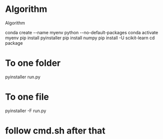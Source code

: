 # Algorithm
Algorithm


conda create --name myenv python --no-default-packages
conda activate myenv
pip install pyinstaller
pip install numpy
pip install -U scikit-learn
cd package
# To one folder
pyinstaller run.py
# To one file
pyinstaller -F run.py

# follow cmd.sh after that